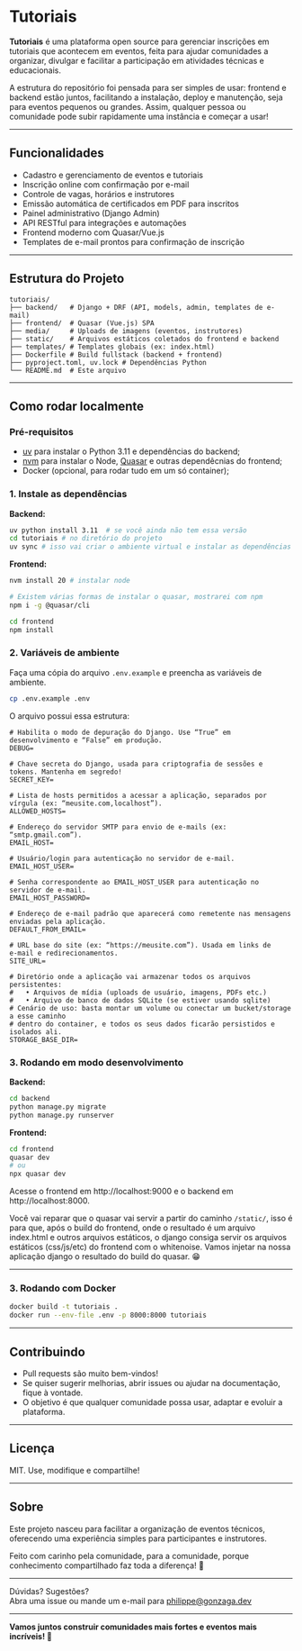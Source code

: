 # Tutoriais

**Tutoriais** é uma plataforma open source para gerenciar inscrições em tutoriais que acontecem em eventos, feita para ajudar comunidades a organizar, divulgar e facilitar a participação em atividades técnicas e educacionais.

A estrutura do repositório foi pensada para ser simples de usar: frontend e backend estão juntos, facilitando a instalação, deploy e manutenção, seja para eventos pequenos ou grandes. Assim, qualquer pessoa ou comunidade pode subir rapidamente uma instância e começar a usar!

---

## Funcionalidades

- Cadastro e gerenciamento de eventos e tutoriais
- Inscrição online com confirmação por e-mail
- Controle de vagas, horários e instrutores
- Emissão automática de certificados em PDF para inscritos
- Painel administrativo (Django Admin)
- API RESTful para integrações e automações
- Frontend moderno com Quasar/Vue.js
- Templates de e-mail prontos para confirmação de inscrição

---

## Estrutura do Projeto

```
tutoriais/
├── backend/   # Django + DRF (API, models, admin, templates de e-mail)
├── frontend/  # Quasar (Vue.js) SPA
├── media/     # Uploads de imagens (eventos, instrutores)
├── static/    # Arquivos estáticos coletados do frontend e backend
├── templates/ # Templates globais (ex: index.html)
├── Dockerfile # Build fullstack (backend + frontend)
├── pyproject.toml, uv.lock # Dependências Python
└── README.md  # Este arquivo
```

---

## Como rodar localmente

### Pré-requisitos

- [uv](https://github.com/astral-sh/uv) para instalar o Python 3.11 e dependências do backend;
- [nvm](https://github.com/nvm-sh/nvm) para instalar o Node, [Quasar](https://quasar.dev/start/quasar-cli/) e outras dependêcnias do frontend;
- Docker (opcional, para rodar tudo em um só container);

### 1. Instale as dependências

**Backend:**
```bash
uv python install 3.11  # se você ainda não tem essa versão
cd tutoriais # no diretório do projeto
uv sync # isso vai criar o ambiente virtual e instalar as dependências
```

**Frontend:**
```bash
nvm install 20 # instalar node

# Existem várias formas de instalar o quasar, mostrarei com npm
npm i -g @quasar/cli

cd frontend
npm install
```

### 2. Variáveis de ambiente

Faça uma cópia do arquivo `.env.example` e preencha as variáveis de ambiente.

```bash
cp .env.example .env
```

O arquivo possui essa estrutura:

```
# Habilita o modo de depuração do Django. Use “True” em desenvolvimento e “False” em produção.
DEBUG=

# Chave secreta do Django, usada para criptografia de sessões e tokens. Mantenha em segredo!
SECRET_KEY=

# Lista de hosts permitidos a acessar a aplicação, separados por vírgula (ex: “meusite.com,localhost”).
ALLOWED_HOSTS=

# Endereço do servidor SMTP para envio de e‑mails (ex: “smtp.gmail.com”).
EMAIL_HOST=

# Usuário/login para autenticação no servidor de e‑mail.
EMAIL_HOST_USER=

# Senha correspondente ao EMAIL_HOST_USER para autenticação no servidor de e‑mail.
EMAIL_HOST_PASSWORD=

# Endereço de e‑mail padrão que aparecerá como remetente nas mensagens enviadas pela aplicação.
DEFAULT_FROM_EMAIL=

# URL base do site (ex: “https://meusite.com”). Usada em links de e‑mail e redirecionamentos.
SITE_URL=

# Diretório onde a aplicação vai armazenar todos os arquivos persistentes:
#   • Arquivos de mídia (uploads de usuário, imagens, PDFs etc.)
#   • Arquivo de banco de dados SQLite (se estiver usando sqlite)
# Cenário de uso: basta montar um volume ou conectar um bucket/storage a esse caminho
# dentro do container, e todos os seus dados ficarão persistidos e isolados ali.
STORAGE_BASE_DIR=
```


### 3. Rodando em modo desenvolvimento

**Backend:**
```bash
cd backend
python manage.py migrate
python manage.py runserver
```

**Frontend:**
```bash
cd frontend
quasar dev
# ou
npx quasar dev
```

Acesse o frontend em http://localhost:9000 e o backend em http://localhost:8000.

Você vai reparar que o quasar vai servir a partir do caminho `/static/`, isso é para que, após o build do frontend, onde o resultado é um arquivo index.html e outros arquivos estáticos, o django consiga servir os arquivos estáticos (css/js/etc) do frontend com o whitenoise. Vamos injetar na nossa aplicação django o resultado do build do quasar. 😁

---

### 3. Rodando com Docker

```bash
docker build -t tutoriais .
docker run --env-file .env -p 8000:8000 tutoriais
```

---

## Contribuindo

- Pull requests são muito bem-vindos!
- Se quiser sugerir melhorias, abrir issues ou ajudar na documentação, fique à vontade.
- O objetivo é que qualquer comunidade possa usar, adaptar e evoluir a plataforma.

---

## Licença

MIT. Use, modifique e compartilhe!

---

## Sobre

Este projeto nasceu para facilitar a organização de eventos técnicos, oferecendo uma experiência simples para participantes e instrutores.

Feito com carinho pela comunidade, para a comunidade, porque conhecimento compartilhado faz toda a diferença! 💜

---

Dúvidas? Sugestões?  
Abra uma issue ou mande um e-mail para philippe@gonzaga.dev

---

**Vamos juntos construir comunidades mais fortes e eventos mais incríveis! 🚀**